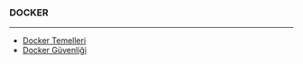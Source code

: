 ### DOCKER
---
+ [Docker Temelleri](https://github.com/cllsrm/notes/blob/main/dosyalar/docker/DOCKER%20ESSENTIALS%20TR.pdf)
+ [Docker Güvenliği](https://github.com/cllsrm/notes/blob/main/dosyalar/docker/DockerSecurity.pdf)
